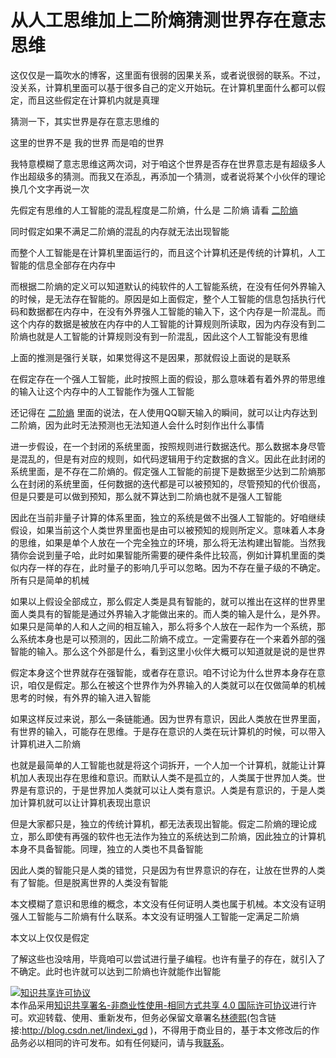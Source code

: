 # 从人工思维加上二阶熵猜测世界存在意志思维

这仅仅是一篇吹水的博客，这里面有很弱的因果关系，或者说很弱的联系。不过，没关系，计算机里面可以基于很多自己的定义开始玩。在计算机里面什么都可以假定，而且这些假定在计算机内就是真理

<!--more-->
<!-- CreateTime:6/11/2020 8:56:37 AM -->

猜测一下，其实世界是存在意志思维的

这里的世界不是 我的世界 而是咱的世界

我特意模糊了意志思维这两次词，对于咱这个世界是否存在世界意志是有超级多人作出超级多的猜测。而我又在添乱，再添加一个猜测，或者说将某个小伙伴的理论换几个文字再说一次

先假定有思维的人工智能的混乱程度是二阶熵，什么是 二阶熵 请看 [二阶熵](https://blog.lindexi.com/post/%E4%BA%8C%E9%98%B6%E7%86%B5.html )

同时假定如果不满足二阶熵的混乱的内存就无法出现智能

而整个人工智能是在计算机里面运行的，而且这个计算机还是传统的计算机，人工智能的信息全部存在内存中

而根据二阶熵的定义可以知道默认的纯软件的人工智能系统，在没有任何外界输入的时候，是无法存在智能的。原因是如上面假定，整个人工智能的信息包括执行代码和数据都在内存中，在没有外界强人工智能的输入下，这个内存是一阶混乱。而这个内存的数据是被放在内存中的人工智能的计算规则所读取，因为内存没有到二阶熵也就是人工智能的计算规则没有到一阶混乱，因此这个人工智能没有思维

上面的推测是强行关联，如果觉得这不是因果，那就假设上面说的是联系

在假定存在一个强人工智能，此时按照上面的假设，那么意味着有着外界的带思维的输入让这个内存中的人工智能作为强人工智能

还记得在 [二阶熵](https://blog.lindexi.com/post/%E4%BA%8C%E9%98%B6%E7%86%B5.html ) 里面的说法，在人使用QQ聊天输入的瞬间，就可以让内存达到二阶熵，因为此时无法预测也无法知道人会什么时刻作出什么事情 

进一步假设，在一个封闭的系统里面，按照规则进行数据迭代。那么数据本身尽管是混乱的，但是有对应的规则，如代码逻辑用于约定数据的含义。因此在此封闭的系统里面，是不存在二阶熵的。假定强人工智能的前提下是数据至少达到二阶熵那么在封闭的系统里面，任何数据的迭代都是可以被预知的，尽管预知的代价很高，但是只要是可以做到预知，那么就不算达到二阶熵也就不是强人工智能

因此在当前非量子计算的体系里面，独立的系统是做不出强人工智能的。好咱继续假设，如果当前这个人类世界里面也是由可以被预知的规则所定义。意味着人本身的思维，如果是单个人放在一个完全独立的环境，那么将无法构建出智能。当然我猜你会说到量子哈，此时如果智能所需要的硬件条件比较高，例如计算机里面的类似内存一样的存在，此时量子的影响几乎可以忽略。因为不存在量子级的不确定。所有只是简单的机械

如果以上假设全部成立，那么假定人类是具有智能的，就可以推出在这样的世界里面人类具有的智能是通过外界输入才能做出来的。而人类的输入是什么，是外界。如果只是简单的人和人之间的相互输入，那么将多个人放在一起作为一个系统，那么系统本身也是可以预测的，因此二阶熵不成立。一定需要存在一个来着外部的强智能的输入。那么这个外部是什么，看到这里小伙伴大概可以知道就是说的是世界

假定本身这个世界就存在强智能，或者存在意识。咱不讨论为什么世界本身存在意识，咱仅是假定。那么在被这个世界作为外界输入的人类就可以在仅做简单的机械思考的时候，有外界的输入进入智能

如果这样反过来说，那么一条链能通。因为世界有意识，因此人类放在世界里面，有世界的输入，可能存在思维。于是存在意识的人类在玩计算机的时候，可以带入计算机进入二阶熵

也就是最简单的人工智能也就是将这个词拆开，一个人加一个计算机，就能让计算机加人表现出存在思维和意识。而默认人类不是孤立的，人类属于世界加人类。世界是有意识的，于是世界加人类就可以让人类有意识。人类是有意识的，于是人类加计算机就可以让计算机表现出意识

但是大家都只是，独立的传统计算机，都无法表现出智能。假定二阶熵的理论成立，那么即使有再强的软件也无法作为独立的系统达到二阶熵，因此独立的计算机本身不具备智能。同理，独立的人类也不具备智能

因此人类的智能只是人类的错觉，只是因为有世界意识的存在，让放在世界的人类有了智能。但是脱离世界的人类没有智能

本文模糊了意识和思维的概念，本文没有任何证明人类也属于机械。本文没有证明强人工智能与二阶熵有什么联系。本文没有证明强人工智能一定满足二阶熵

本文以上仅仅是假定

了解这些也没啥用，毕竟咱可以尝试进行量子编程。也许有量子的存在，就引入了不确定。此时也许就可以达到二阶熵也许就能作出智能

<a rel="license" href="http://creativecommons.org/licenses/by-nc-sa/4.0/"><img alt="知识共享许可协议" style="border-width:0" src="https://licensebuttons.net/l/by-nc-sa/4.0/88x31.png" /></a><br />本作品采用<a rel="license" href="http://creativecommons.org/licenses/by-nc-sa/4.0/">知识共享署名-非商业性使用-相同方式共享 4.0 国际许可协议</a>进行许可。欢迎转载、使用、重新发布，但务必保留文章署名[林德熙](http://blog.csdn.net/lindexi_gd)(包含链接:http://blog.csdn.net/lindexi_gd )，不得用于商业目的，基于本文修改后的作品务必以相同的许可发布。如有任何疑问，请与我[联系](mailto:lindexi_gd@163.com)。
